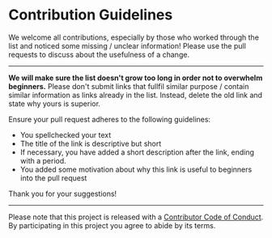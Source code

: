 # Contribution Guidelines

We welcome all contributions, especially by those who worked through the list and noticed some missing / unclear information! Please use the pull requests to discuss about the usefulness of a change. 

---

**We will make sure the list doesn't grow too long in order not to overwhelm beginners.** Please don't submit links that fullfil similar purpose / contain similar information as links already in the list. Instead, delete the old link and state why yours is superior.

Ensure your pull request adheres to the following guidelines:

- You spellchecked your text
- The title of the link is descriptive but short
- If necessary, you have added a short description after the link, ending with a period.
- You added some motivation about why this link is useful to beginners into the pull request

Thank you for your suggestions!

---

Please note that this project is released with a
[Contributor Code of Conduct](code-of-conduct.md). By participating in this
project you agree to abide by its terms.
